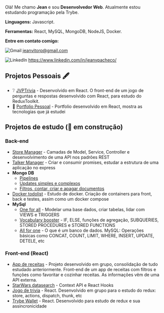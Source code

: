 Olá! Me chamo **Jean** e sou **Desenvolvedor Web**.
Atualmente estou estudando programação pela Trybe.

**Linguagens:** Javascript.

**Ferramentas:** React, MySQL, MongoDB, NodeJS, Docker.

**Entre em contato comigo:**

![Gmail](https://camo.githubusercontent.com/476ab19105806159696fd6098dd159d4b2306ae13165392c97f804ac4a3f5aef/68747470733a2f2f696d672e736869656c64732e696f2f62616467652f2d476d61696c2d4646303030303f7374796c653d666c61742d737175617265266c6162656c436f6c6f723d464630303030266c6f676f3d676d61696c266c6f676f436f6c6f723d7768697465266c696e6b3d6a65616e7669746f727040676d61696c2e636f6d) jeanvitorp@gmail.com

![LinkedIn](https://camo.githubusercontent.com/a667ffbafa82c75e7bf93a9a5f1b0cc61006c9aac00ca961eba1aba1409c61c3/68747470733a2f2f696d672e736869656c64732e696f2f62616467652f2d4c696e6b6564696e2d3065373661383f7374796c653d666c61742d737175617265266c6f676f3d4c696e6b6564696e266c6f676f436f6c6f723d7768697465266c696e6b3d68747470733a2f2f7777772e6c696e6b6564696e2e636f6d2f696e2f6a65616e767061636865636f2f) https://www.linkedin.com/in/jeanvpacheco/

## Projetos Pessoais 🖋️
- ❔ [JVPTrivia](https://github.com/JeanVPacheco/jvp-trivia-redux) - Desenvolvido em React. O front-end de um jogo de perguntas e respostas desenvolvido com React, para estudo do ReduxToolkit.
- 💼 [Portfolio Pessoal](https://jeanvpacheco.vercel.app/) - Portfolio desenvolvido em React, mostra as tecnologias que já estudei

## Projetos de estudo (👷 em construção)

### Back-end
- [Store Manager](https://github.com/JeanVPacheco/sd-013-c-store-manager) - Camadas de Model, Service, Controller e desenvolvimento de uma API nos padrões REST
- [Talker Manager](https://github.com/JeanVPacheco/sd-013-c-project-talker-manager) - Criar e consumir promises, estudar a estrutura de uma aplicação no express
- **Mongo DB**
  - [Pipelines](https://github.com/JeanVPacheco/sd-013-c-mongodb-aggregations)
  - [Updates simples e complexos](https://github.com/JeanVPacheco/sd-013-a-mongodb-commerce)
  - [Filtros, contar, criar e apagar documentos](https://github.com/JeanVPacheco/sd-013-a-mongodb-dataflights)
- [Docker todolist](https://github.com/JeanVPacheco/sd-013-a-project-docker-todo-list) - Estudo de docker. Criação de containers para front, back e testes, assim como um docker compose
- **MySql**
  - [One for all](https://github.com/JeanVPacheco/sd-013-a-mysql-one-for-all) - Modelar uma base dados, criar tabelas, lidar com VIEWS e TRIGGERS 
  - [Vocabulary booster](https://github.com/JeanVPacheco/sd-013-a-mysql-vocabulary-booster) - IF, ELSE, funções de agregação, SUBQUERIES, STORED PROCEDURES e STORED FUNCTIONS
  - [All for one](https://github.com/JeanVPacheco/sd-013-a-mysql-all-for-one) - O que é um banco de dados. MySQL: Operações básicas como CONCAT, COUNT, LIMIT, WHERE, INSERT, UPDATE, DETELE, etc

### Front-end (React)
- [App de receitas](https://github.com/JeanVPacheco/sd-013-a-project-recipes-app) - Projeto desenvolvido em grupo, consolidação de tudo estudado anteriormente. Front-end de um app de receitas com filtros e funções como favoritar e cozinhar receitas. As informações vêm de uma API externa.
- [StarWars datasearch](https://github.com/JeanVPacheco/sd-013-a-project-starwars-planets-search) - Context API e React Hooks
- [Jogo de trivia](https://github.com/JeanVPacheco/sd-013-a-project-trivia-react-redux) - React. Desenvolvido em grupo para o estudo do redux: store, actions, dispatch, thunk, etc
- [Trybe Wallet](https://github.com/JeanVPacheco/sd-013-a-project-trybewallet) - React. Desenvolvido para estudo de redux e sua assincronicidade
